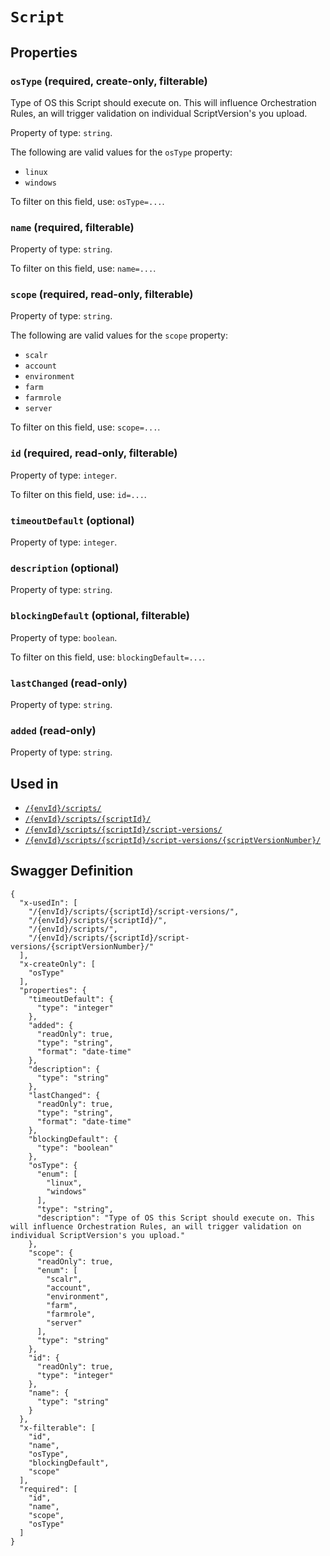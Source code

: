# `Script` #







## Properties ##

### `osType` (required, create-only, filterable) ###

Type of OS this Script should execute on. This will influence Orchestration Rules, an will trigger validation on individual ScriptVersion's you upload.


Property of type: `string`.

 
The following are valid values for the `osType` property:
  + `linux`
  + `windows`

To filter on this field, use: `osType=...`.


### `name` (required, filterable) ###




Property of type: `string`.


To filter on this field, use: `name=...`.


### `scope` (required, read-only, filterable) ###




Property of type: `string`.

 
The following are valid values for the `scope` property:
  + `scalr`
  + `account`
  + `environment`
  + `farm`
  + `farmrole`
  + `server`

To filter on this field, use: `scope=...`.


### `id` (required, read-only, filterable) ###




Property of type: `integer`.


To filter on this field, use: `id=...`.


### `timeoutDefault` (optional) ###




Property of type: `integer`.




### `description` (optional) ###




Property of type: `string`.




### `blockingDefault` (optional, filterable) ###




Property of type: `boolean`.


To filter on this field, use: `blockingDefault=...`.


### `lastChanged` (read-only) ###




Property of type: `string`.




### `added` (read-only) ###




Property of type: `string`.






## Used in ##

  + [`/{envId}/scripts/`](./../rest/api/v1beta0/user/{envId}/scripts/)
  + [`/{envId}/scripts/{scriptId}/`](./../rest/api/v1beta0/user/{envId}/scripts/{scriptId}/)
  + [`/{envId}/scripts/{scriptId}/script-versions/`](./../rest/api/v1beta0/user/{envId}/scripts/{scriptId}/script-versions/)
  + [`/{envId}/scripts/{scriptId}/script-versions/{scriptVersionNumber}/`](./../rest/api/v1beta0/user/{envId}/scripts/{scriptId}/script-versions/{scriptVersionNumber}/)

## Swagger Definition ##

    {
      "x-usedIn": [
        "/{envId}/scripts/{scriptId}/script-versions/", 
        "/{envId}/scripts/{scriptId}/", 
        "/{envId}/scripts/", 
        "/{envId}/scripts/{scriptId}/script-versions/{scriptVersionNumber}/"
      ], 
      "x-createOnly": [
        "osType"
      ], 
      "properties": {
        "timeoutDefault": {
          "type": "integer"
        }, 
        "added": {
          "readOnly": true, 
          "type": "string", 
          "format": "date-time"
        }, 
        "description": {
          "type": "string"
        }, 
        "lastChanged": {
          "readOnly": true, 
          "type": "string", 
          "format": "date-time"
        }, 
        "blockingDefault": {
          "type": "boolean"
        }, 
        "osType": {
          "enum": [
            "linux", 
            "windows"
          ], 
          "type": "string", 
          "description": "Type of OS this Script should execute on. This will influence Orchestration Rules, an will trigger validation on individual ScriptVersion's you upload."
        }, 
        "scope": {
          "readOnly": true, 
          "enum": [
            "scalr", 
            "account", 
            "environment", 
            "farm", 
            "farmrole", 
            "server"
          ], 
          "type": "string"
        }, 
        "id": {
          "readOnly": true, 
          "type": "integer"
        }, 
        "name": {
          "type": "string"
        }
      }, 
      "x-filterable": [
        "id", 
        "name", 
        "osType", 
        "blockingDefault", 
        "scope"
      ], 
      "required": [
        "id", 
        "name", 
        "scope", 
        "osType"
      ]
    }
